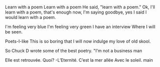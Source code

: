 Learn with a poem
Learn with a poem
He said, "learn with a poem."
Ok, I'll learn with a poem, that's enough now, I'm saying goodbye, yes I said I would learn with a poem.


I'm feeling very blue
I'm feeling very green
I have an interview
Where I will be seen.

Poets-I-like
This is so boring that I will now indulge my love of old skool.

So Chuck D wrote some of the best poetry.
"I'm not a business man


Elle est retrouvée.
Quoi? -L’Eternité.
C’est la mer allée
Avec le soleil.
main
